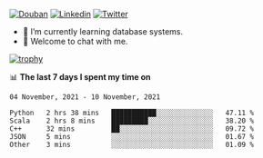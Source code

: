 
<p align="left">
<a href="https://www.douban.com/people/ixxchan"><img src="https://img.shields.io/badge/@ixxchan-007722?style=flat&logo=Douban&logoColor=white" alt="Douban" /></a> 
<a href="https://www.linkedin.com/in/xxchan/?locale=en_US"><img src="https://img.shields.io/badge/@xxchan-0073b1?style=flat&logo=LinkedIn&logoColor=white" alt="Linkedin" /></a> 
<a href="https://twitter.com/yayale_umi"><img src="https://img.shields.io/badge/@yayale__umi-1DA1F2?style=flat&logo=Twitter&logoColor=white" alt="Twitter"/></a>
</p>

- 🌱 I’m currently learning database systems.
- 💬 Welcome to chat with me.


[![trophy](https://github-profile-trophy.vercel.app/?username=xxchan&theme=flat&column=7)](https://github.com/xxchan)


📊 **The last 7 days I spent my time on** 

<!--START_SECTION:waka-->
```text
04 November, 2021 - 10 November, 2021

Python   2 hrs 38 mins   ███████████░░░░░░░░░░░░░░   47.11 % 
Scala    2 hrs 8 mins    █████████░░░░░░░░░░░░░░░░   38.20 % 
C++      32 mins         ██░░░░░░░░░░░░░░░░░░░░░░░   09.72 % 
JSON     5 mins          ░░░░░░░░░░░░░░░░░░░░░░░░░   01.67 % 
Other    3 mins          ░░░░░░░░░░░░░░░░░░░░░░░░░   01.09 %
```
<!--END_SECTION:waka-->

<!--
**xxchan/xxchan** is a ✨ _special_ ✨ repository because its `README.md` (this file) appears on your GitHub profile.

Here are some ideas to get you started:

- 🔭 I’m currently working on ...
- 🌱 I’m currently learning ...
- 👯 I’m looking to collaborate on ...
- 🤔 I’m looking for help with ...
- 💬 Ask me about ...
- 📫 How to reach me: ...
- 😄 Pronouns: ...
- ⚡ Fun fact: ...
-->
